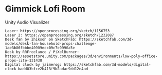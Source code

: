 # Gimmick Lofi Room
Unity Audio Visualizer

	Laser: https://openprocessing.org/sketch/1156753
	Laser 2: https://openprocessing.org/sketch/1232087
	Desk fan by Zhikson on SketchFab: https://sketchfab.com/3d-models/desk-fan-household-props-challenge-1ae3b86fbbbe40909ecc09c7c9990a5e
	Desk by RRFreelance / PiXelBurner: https://assetstore.unity.com/packages/3d/environments/low-poly-office-props-lite-131438
	Digital clock by jaimerog: https://sketchfab.com/3d-models/digital-clock-badd03bfce2b413f9b2adac9dd12e4ad

